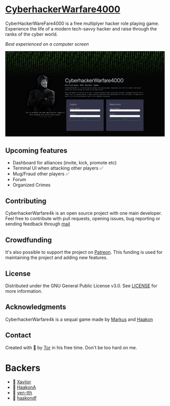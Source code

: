 
# [CyberhackerWarfare4000](https://chw4k.herokuapp.com/)

CyberHackerWareFare4000 is a free multiplyer hacker role playing game.
Experience the life of a modern tech-savvy hacker and raise through
the ranks of the cyber world.

_Best experienced on a computer screen_

<img src="./chw4kscreenshot.png" width="800" height="auto">

## Upcoming features

- Dashboard for alliances (invite, kick, promote etc)
- Terminal UI when attacking other players ✅
- Mug/Fraud other players ✅
- Forum
- Organized Crimes

## Contributing

CyberhackerWarfare4k is an open source project with one main developer. 
Feel free to contribute with pull requests, opening issues, bug reporting or sending 
feedback through [mail](tormod.flesjo@gmail.com)

## Crowdfunding

It's also possible to support the project on [Patreon](https://www.patreon.com/cyberhackerwarfare4000).
This funding is used for maintaining the project and adding new features.

## License

Distributed under the GNU General Public License v3.0. See [LICENSE](./LICENSE) for more information.

## Acknowledgments

CyberhackerWarfare4k is a sequal game made by
[Markus](https://github.com/fenrew)  and [Haakon](https://www.linkedin.com/in/haakon-foyen/)
## Contact

Created with 💙 by [Tor](https://github.com/Ojself) in his free time. Don't be too hard on me.

# Backers

- 🥈 [Xaviior](https://github.com/Xaviior)
- 🥉 [HaakonA](https://github.com/HaakonA)
- 🥉 [yen-tth](https://github.com/yen-tth)
- 🥉 [haakondf](https://github.com/haakondf)
